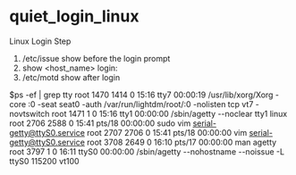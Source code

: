 # quiet_login_linux

Linux Login Step

1. /etc/issue show before the login prompt
2. show <host_name> login:
3. /etc/motd show after login

$ps -ef | grep tty
root 1470 1414 0 15:16 tty7 00:00:19 /usr/lib/xorg/Xorg -core :0 -seat seat0 -auth /var/run/lightdm/root/:0 -nolisten tcp vt7 -novtswitch
root 1471 1 0 15:16 tty1 00:00:00 /sbin/agetty --noclear tty1 linux
root 2706 2588 0 15:41 pts/18 00:00:00 sudo vim serial-getty@ttyS0.service
root 2707 2706 0 15:41 pts/18 00:00:00 vim serial-getty@ttyS0.service
root 3708 2649 0 16:10 pts/17 00:00:00 man agetty
root 3797 1 0 16:11 ttyS0 00:00:00 /sbin/agetty --nohostname --noissue -L ttyS0 115200 vt100

